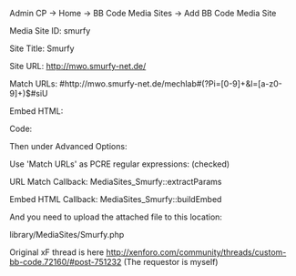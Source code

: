 Admin CP -> Home -> BB Code Media Sites -> Add BB Code Media Site

Media Site ID: smurfy

Site Title: Smurfy

Site URL: http://mwo.smurfy-net.de/

Match URLs: #http://mwo\.smurfy-net\.de/mechlab\#(?P<id>i=[0-9]+&l=[a-z0-9]+)$#siU

Embed HTML:

Code:
<see callback>


Then under Advanced Options:

Use 'Match URLs' as PCRE regular expressions: (checked)

URL Match Callback: MediaSites_Smurfy::extractParams

Embed HTML Callback: MediaSites_Smurfy::buildEmbed

And you need to upload the attached file to this location:

library/MediaSites/Smurfy.php


Original xF thread is here http://xenforo.com/community/threads/custom-bb-code.72160/#post-751232 (The requestor is myself)
